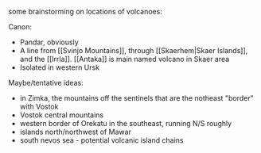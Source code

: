 some brainstorming on locations of volcanoes:

Canon:
- Pandar, obviously
- A line from [[Svinjo Mountains]], through [[Skaerhem|Skaer Islands]], and the [[Irrla]]. [[Antaka]] is main named volcano in Skaer area
- Isolated in western Ursk

Maybe/tentative ideas:
- in Zimka, the mountains off the sentinels that are the notheast "border" with Vostok
- Vostok central mountains
- western border of Orekatu in the southeast, running N/S roughly
- islands north/northwest of Mawar
- south nevos sea - potential volcanic island chains